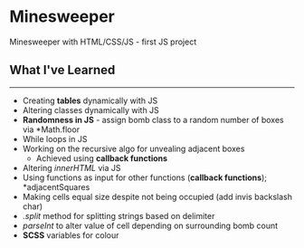 # Minesweeper
Minesweeper with HTML/CSS/JS - first JS project

## What I've Learned
-------------------
- Creating **tables** dynamically with JS
- Altering classes dynamically with JS
- **Randomness in JS** - assign bomb class to a random number of boxes via *Math.floor
- While loops in JS
- Working on the recursive algo for unvealing adjacent boxes
    - Achieved using **callback functions**
- Altering *innerHTML* via JS
- Using functions as input for other functions (**callback functions**); *adjacentSquares
- Making cells equal size despite not being occupied (add invis backslash char)
- *.split* method for splitting strings based on delimiter
- *parseInt* to alter value of cell depending on surrounding bomb count
- **SCSS** variables for colour
